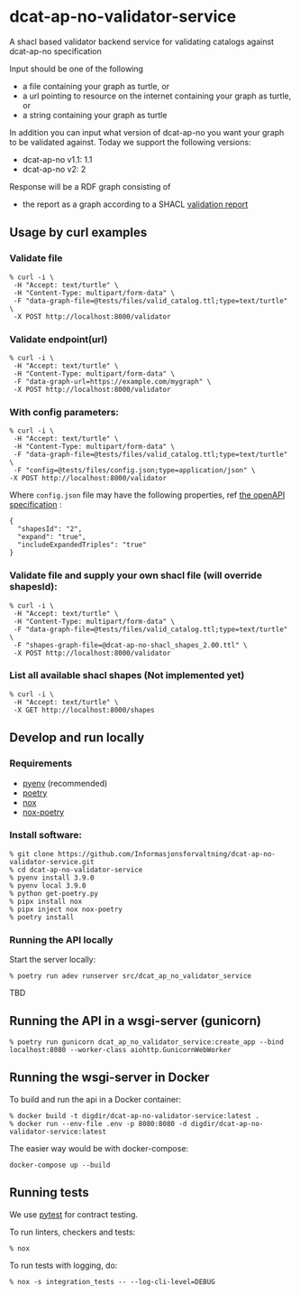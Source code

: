 # dcat-ap-no-validator-service
A shacl based validator backend service for validating catalogs against dcat-ap-no specification

Input should be one of the following
 - a file containing your graph as turtle, or
 - a url pointing to resource on the internet containing your graph as turtle, or
 - a string containing your graph as turtle

 In addition you can input what version of dcat-ap-no you want your graph to be validated against.
 Today we support the following versions:
 - dcat-ap-no v1.1: 1.1
 - dcat-ap-no v2: 2

Response will be a RDF graph consisting of
 - the report as a graph according to a SHACL [validation report](https://www.w3.org/TR/shacl/#validation-report)

## Usage by curl examples
### Validate file
```
% curl -i \
 -H "Accept: text/turtle" \
 -H "Content-Type: multipart/form-data" \
 -F "data-graph-file=@tests/files/valid_catalog.ttl;type=text/turtle" \
 -X POST http://localhost:8000/validator
```
### Validate endpoint(url)
```
% curl -i \
 -H "Accept: text/turtle" \
 -H "Content-Type: multipart/form-data" \
 -F "data-graph-url=https://example.com/mygraph" \
 -X POST http://localhost:8000/validator
```
### With config parameters:
```
% curl -i \
 -H "Accept: text/turtle" \
 -H "Content-Type: multipart/form-data" \
 -F "data-graph-file=@tests/files/valid_catalog.ttl;type=text/turtle" \
 -F "config=@tests/files/config.json;type=application/json" \
-X POST http://localhost:8000/validator
```
Where `config.json` file may have the following properties, ref [the openAPI specification](./dcat_ap_no_validator_service.yaml) :
```
{
  "shapesId": "2",
  "expand": "true",
  "includeExpandedTriples": "true"
}
```
### Validate file and supply your own shacl file (will override shapesId):
```
% curl -i \
 -H "Accept: text/turtle" \
 -H "Content-Type: multipart/form-data" \
 -F "data-graph-file=@tests/files/valid_catalog.ttl;type=text/turtle" \
 -F "shapes-graph-file=@dcat-ap-no-shacl_shapes_2.00.ttl" \
 -X POST http://localhost:8000/validator
```
### List all available shacl shapes (Not implemented yet)
```
% curl -i \
 -H "Accept: text/turtle" \
 -X GET http://localhost:8000/shapes
 ```
## Develop and run locally
### Requirements
- [pyenv](https://github.com/pyenv/pyenv) (recommended)
- [poetry](https://python-poetry.org/)
- [nox](https://nox.thea.codes/en/stable/)
- [nox-poetry](https://pypi.org/project/nox-poetry/)

### Install software:
```
% git clone https://github.com/Informasjonsforvaltning/dcat-ap-no-validator-service.git
% cd dcat-ap-no-validator-service
% pyenv install 3.9.0
% pyenv local 3.9.0
% python get-poetry.py
% pipx install nox
% pipx inject nox nox-poetry
% poetry install
```
### Running the API locally
Start the server locally:
```
% poetry run adev runserver src/dcat_ap_no_validator_service
```
 TBD
## Running the API in a wsgi-server (gunicorn)
```
% poetry run gunicorn dcat_ap_no_validator_service:create_app --bind localhost:8080 --worker-class aiohttp.GunicornWebWorker
```
## Running the wsgi-server in Docker
To build and run the api in a Docker container:
```
% docker build -t digdir/dcat-ap-no-validator-service:latest .
% docker run --env-file .env -p 8080:8080 -d digdir/dcat-ap-no-validator-service:latest
```
The easier way would be with docker-compose:
```
docker-compose up --build
```
## Running tests
We use [pytest](https://docs.pytest.org/en/latest/) for contract testing.

To run linters, checkers and tests:
```
% nox
```
To run tests with logging, do:
```
% nox -s integration_tests -- --log-cli-level=DEBUG
```
